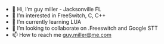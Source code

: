 - 👋 Hi, I’m guy miller - Jacksonville FL
- 👀 I’m interested in FreeSwitch, C, C++
- 🌱 I’m currently learning LUA
- 💞️ I’m looking to collaborate on .Freeswitch and Google STT
- 📫 How to reach me guy.miller@me.com

<!---
mguymiller/mguymiller is a ✨ special ✨ repository because its `README.md` (this file) appears on your GitHub profile.
You can click the Preview link to take a look at your changes.
--->
